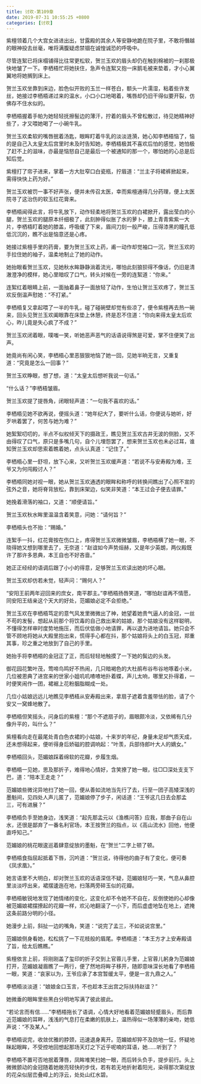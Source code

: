 ```yaml
---
title: 讨欢-第109章
date: 2019-07-31 10:55:25 +0800
categories: [讨欢]
---
```


紫檀领着几个大宫女进进出出，甘露殿的其余人等安静地跪在院子里，不敢将僭越的眼神投去丝毫，唯将满腹疑虑禁锢在诚惶诚恐的呼吸中。

尽管连絮已将床榻铺得比往常更松软，贺兰玉欢的眉头却仍在触到棉被的一刹那极快地皱了一下。李栖梧忙将她扶住，急声令连絮又抱一床鹅毛被来垫着，才小心翼翼地将她搁到床上。

贺兰玉欢坐靠到床边，脸色似开败的玉兰一样苍白，额头一片濡湿，粘着些许发丝，她接过李栖梧递过来的温水，小口小口地喝着，嘴唇却仍旧干得似要开裂，仿佛存不住水似的。

李栖梧握着手帕为她轻轻抚擦髻边的薄汗，拧着的眉头不曾松散过，待见她精神好些了，才又喂她喝了一小碗牛乳。

贺兰玉欢柔软的嘴唇抿着汤匙，眼眸盯着牛乳的淡淡涟漪，她心知李栖梧恼了，恼的是自己入太皇太后宫里时未及时告知她，李栖梧极其不喜欢后怕的感觉，她怕极了赶不上的滋味，亦最是恼怒自己是最后一个被通知的那一个，哪怕她的心总是后知后觉。

紫檀打了帘子进来，掌着一方大肚窄口白瓷瓶，拧眉道：“兰主子将裙裤掀起来，需得快快上药为好。”

贺兰玉欢被罚一事不好声张，便并未传召太医，幸而紫檀通得几分药理，便上太医院寻了这治伤的软玉红花膏来。

李栖梧闻得此言，将牛乳放下，动作轻柔地将贺兰玉欢的白裙掀开，露出莹白的小腿，贺兰玉欢的腿原本纤细极了，此刻肿得似胀了水的萝卜，膝上青青紫紫一大片，李栖梧盯着她的膝盖，呼吸缓了下来，眉间刀刻一般严峻，压得漆黑的瞳孔低低沉沉的，瞧不出是恼意还是心疼。

她接过紫檀手里的药膏，要为贺兰玉欢上药，甫一动作却觉袖口一沉，贺兰玉欢的手拉住她的袖子，温柔地制止了她的动作。

她抬眼看贺兰玉欢，见她秋水眸静静淌着流光，哪怕此刻狼狈得不像话，仍旧是清澈澄净的模样，她心里暗叹了口气，转头对候在一旁的连絮道：“你来。”

连絮红着眼睛上前，一面抽着鼻子一面放轻了动作，生怕让贺兰玉欢疼了，贺兰玉欢反倒温声慰她：“不打紧。”

李栖梧复又拿起喂了一半的牛乳，碰了碰碗壁却觉有些凉了，便令紫檀再去热一碗来，回头见贺兰玉欢阖眼靠在床垫上休憩，终是忍不住道：“你向来得太皇太后欢心，昨儿竟是失心疯了不成？”

贺兰玉欢闭着眼，噗嗤一笑，听她恶声恶气的话语说得煞是可爱，掌不住便笑了出声。

她竟尚有闲心笑，李栖梧心里恶狠狠地恼了她一回，见她半晌无言，又重复道：“究竟是怎么一回事？”

贺兰玉欢睁眼，想了想，道：“太皇太后想听我说一句话。”

“什么话？”李栖梧皱眉。

贺兰玉欢提了提唇角，闭眼轻声道：“一句我不喜欢的话。”

李栖梧见她不欲再说，便摇头道：“她年纪大了，要听什么话，你便说与她听，好歹哄着罢了，何苦与她为难？”

她絮絮叨叨的，半点不似权倾天下的摄政王，瞧见贺兰玉欢古井无波的侧脸，又不由得叹了口气，原只是多嘴几句，自个儿埋怨罢了，想来贺兰玉欢也未必过耳，谁知贺兰玉欢却思索着瞧着她，点头认真道：“记住了。”

李栖梧心里一舒坦，放下心来，又听贺兰玉欢缓声道：“若说不与安寿殿为难，王爷又为何闯殿讨人？”

李栖梧同她对视一眼，她从贺兰玉欢通透的眼眸和称呼的转换间瞧出了心照不宣的弦外之音，她将脊背放松，靠到床架边，似笑非笑道：“本王过会子便去请罪。”

她挽着滑落的袖口，又道：“顺便请旨。”

贺兰玉欢秋水眸里温温含着笑意，问她：“请何旨？”

李栖梧头也不抬：“赐婚。”

连絮手一抖，红花膏按在伤口上，疼得贺兰玉欢微微皱眉，李栖梧横了她一眼，不晓得她又想到哪里去了，无奈道：“赵谊如今声势烜赫，又是年少英朗，两仪殿既许了那许多恩典，本王自也不好吝啬。”

她正正经经的语调后跟了小小的得意，足够贺兰玉欢读出她的坏心眼。

贺兰玉欢却仿若未觉，轻声问：“赐何人？”

“安阳王前两年迎回来的庶女，南平郡主。”李栖梧扬唇笑道，“哪怕赵谊再不情愿，同安阳王结亲这个天大的好处，范媚娘必定不会拒绝。”

贺兰玉欢在李栖梧笃定的意气风发里微微出了神，她望着她贵气逼人的金冠，一丝不苟的发髻，想起从前那个将饮毒的自己救出来的姑娘，那个姑娘没有这样聪明，不懂得怎样审时度势地施压，而后伏低做小地请罪，再以退为进地请旨。她只会不管不顾地将她从大殿里抱出来，慌得手心都在抖，那个姑娘将头上的白玉冠，郑重其事，珍之重之地放到了自己的手里。

她抬手将李栖梧的金冠正了正，而后轻轻地触摸了一下她的鬓边的头发。

御花园花繁叶茂，莺啼鸟鸣好不热闹，几只暗褐色的大杜鹃布谷布谷地啄着小米，几位被恩典了进宫来的世家小姐叽叽喳喳地扑着蝶，声儿太响，哪里又扑得着，一时便笑闹作一团，裙裾上花粉胭脂糊成一处。

几位小姑娘远远儿地瞧见李栖梧从安寿殿出来，拿扇子遮着含羞带怯的脸，请了个安又一窝蜂地散了。

李栖梧但笑摇头，问身后的紫檀：“那个不遮扇子的，眉眼颇冷淡，又依稀有几分像升平的，叫什么？”

紫檀看向走在最尾处青白色衣裙的小姑娘，十来岁的年纪，身量未足却气质天成，还未想得起来，便听得身后娇磁的腔调响起：“叶羡，兵部侍郎叶大人的嫡女。”

李栖梧回头，范媚娘踩着绵软的花瓣，步履生烟。

李栖梧一见她，思及那折子，难得地心情好，含笑撩了她一眼，往□□深处支支下巴，道：“陪本王走走？”

范媚娘些微诧异地扫了她一回，便从善如流地当先行了去，行至一团子高矮深浅的墨魁间，见四处人声儿匿了，范媚娘停了步子，闲话道：“王爷这几日去会那孟三，可有进展？”

李栖梧负手至她身边，浅笑道：“起先那孟元以《渔樵问答》应我，那曲子自在山水，还很是鄙弃了一番名利官场，本王按贺兰的指点，以《高山流水》回他，他便直呼知己。”

范媚娘的桃花眼逡巡着肆意绽放的墨魁，在“贺兰”二字上顿了顿。

李栖梧食指屈起抵着下唇，沉吟道：“贺兰说，待得他的曲子有了变化，便可奏《凤求凰》。”

她言语里不大明白，却对贺兰玉欢的话语深信不疑，范媚娘轻巧一笑，气息从鼻腔里淡淡哼出来，裙摆逶迤在地，扫落两旁碎玉似的花瓣。

李栖梧敏锐地发现了她情绪的变化，这变化却不令她不不自在，反倒使她的心却像被范媚娘裙摆撩起的花瓣一样，欢沁地翻滚了一小下，而后虚虚地坠在地上，遮掩这条前路分明的小径。

她漫步上前，斜扯一边的嘴角，笑道：“说完了孟三，不如说说宫里。”

范媚娘侧身看她，松松挑了一下花枝般的眉尾。李栖梧道：“本王方才上安寿殿请了旨，给太后瞧瞧。”

紫檀依言上前，将刚刚盖了玺印的折子交到上官蓉儿手里，上官蓉儿躬身为范媚娘打开，范媚娘凝眉瞧了一两行，便了然地将眸子移开，随即意味深长地看了李栖梧一眼，笑道：“哀家以为，王爷应承了本宫暂缓太平，便是一言九鼎之人。”

李栖梧淡淡道：“娘娘金口玉言，不也趁本王出宫之际扶持赵谊？”

她微垂的眼眸里些黑白分明地写满了彼此彼此。

“若论言而有信……”李栖梧拖长了语调，心情大好地看着范媚娘轻蹙眉头，而后靠近范媚娘的耳畔，浅浅的气息打在柔嫩的肌肤上，温热得似一场薄薄的亲吻，她低声说：“不及某人。”

李栖梧说完，收敛优雅的脖颈，迅速退身离开。范媚娘却猝不及防地一怔，怀疑地眯起眼眸，不受控地回想起那场天灯之下近乎呢喃的耳语，她……听到了？

李栖梧不置可否地抿着薄唇，凤眸堆笑扫她一眼，而后转头负手，提步前行。头上微微颤动的金冠随着她敞亮轻快的步伐，若有若无地折射着阳光，染得那次第绽放的花朵似层峦叠嶂上的浮云，处处山红水碧。

